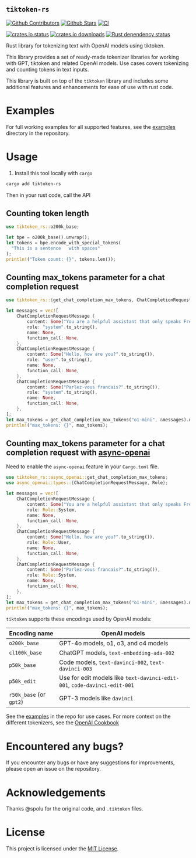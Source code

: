 ## `tiktoken-rs`

[![Github Contributors](https://img.shields.io/github/contributors/zurawiki/tiktoken-rs.svg)](https://github.com/zurawiki/tiktoken-rs/graphs/contributors)
[![Github Stars](https://img.shields.io/github/stars/zurawiki/tiktoken-rs.svg)](https://github.com/zurawiki/tiktoken-rs/stargazers)
[![CI](https://github.com/zurawiki/tiktoken-rs/actions/workflows/ci.yml/badge.svg)](https://github.com/zurawiki/tiktoken-rs/actions/workflows/ci.yml)

[![crates.io status](https://img.shields.io/crates/v/tiktoken-rs.svg)](https://crates.io/crates/tiktoken-rs)
[![crates.io downloads](https://img.shields.io/crates/d/tiktoken-rs.svg)](https://crates.io/crates/tiktoken-rs)
[![Rust dependency status](https://deps.rs/repo/github/zurawiki/tiktoken-rs/status.svg)](https://deps.rs/repo/github/zurawiki/tiktoken-rs)

Rust library for tokenizing text with OpenAI models using tiktoken.

This library provides a set of ready-made tokenizer libraries for working with GPT, tiktoken and related OpenAI models. Use cases covers tokenizing and counting tokens in text inputs.

This library is built on top of the `tiktoken` library and includes some additional features and enhancements for ease of use with rust code.

# Examples

For full working examples for all supported features, see the [examples](https://github.com/zurawiki/tiktoken-rs/tree/main/tiktoken-rs/examples) directory in the repository.

# Usage

1. Install this tool locally with `cargo`

```sh
cargo add tiktoken-rs
```

Then in your rust code, call the API

## Counting token length

```rust
use tiktoken_rs::o200k_base;

let bpe = o200k_base().unwrap();
let tokens = bpe.encode_with_special_tokens(
  "This is a sentence   with spaces"
);
println!("Token count: {}", tokens.len());
```

## Counting max_tokens parameter for a chat completion request

```rust
use tiktoken_rs::{get_chat_completion_max_tokens, ChatCompletionRequestMessage};

let messages = vec![
    ChatCompletionRequestMessage {
        content: Some("You are a helpful assistant that only speaks French.".to_string()),
        role: "system".to_string(),
        name: None,
        function_call: None,
    },
    ChatCompletionRequestMessage {
        content: Some("Hello, how are you?".to_string()),
        role: "user".to_string(),
        name: None,
        function_call: None,
    },
    ChatCompletionRequestMessage {
        content: Some("Parlez-vous francais?".to_string()),
        role: "system".to_string(),
        name: None,
        function_call: None,
    },
];
let max_tokens = get_chat_completion_max_tokens("o1-mini", &messages).unwrap();
println!("max_tokens: {}", max_tokens);
```

## Counting max_tokens parameter for a chat completion request with [async-openai](https://crates.io/crates/async-openai)

Need to enable the `async-openai` feature in your `Cargo.toml` file.

```rust
use tiktoken_rs::async_openai::get_chat_completion_max_tokens;
use async_openai::types::{ChatCompletionRequestMessage, Role};

let messages = vec![
    ChatCompletionRequestMessage {
        content: Some("You are a helpful assistant that only speaks French.".to_string()),
        role: Role::System,
        name: None,
        function_call: None,
    },
    ChatCompletionRequestMessage {
        content: Some("Hello, how are you?".to_string()),
        role: Role::User,
        name: None,
        function_call: None,
    },
    ChatCompletionRequestMessage {
        content: Some("Parlez-vous francais?".to_string()),
        role: Role::System,
        name: None,
        function_call: None,
    },
];
let max_tokens = get_chat_completion_max_tokens("o1-mini", &messages).unwrap();
println!("max_tokens: {}", max_tokens);
```

`tiktoken` supports these encodings used by OpenAI models:

| Encoding name           | OpenAI models                                                             |
| ----------------------- | ------------------------------------------------------------------------- |
| `o200k_base`            | GPT-4o models, o1, o3, and o4 models                                                  |
| `cl100k_base`           | ChatGPT models, `text-embedding-ada-002`                                  |
| `p50k_base`             | Code models, `text-davinci-002`, `text-davinci-003`                       |
| `p50k_edit`             | Use for edit models like `text-davinci-edit-001`, `code-davinci-edit-001` |
| `r50k_base` (or `gpt2`) | GPT-3 models like `davinci`                                               |

See the [examples](https://github.com/zurawiki/tiktoken-rs/tree/main/tiktoken-rs/examples) in the repo for use cases. For more context on the different tokenizers, see the [OpenAI Cookbook](https://github.com/openai/openai-cookbook/blob/66b988407d8d13cad5060a881dc8c892141f2d5c/examples/How_to_count_tokens_with_tiktoken.ipynb)

# Encountered any bugs?

If you encounter any bugs or have any suggestions for improvements, please open an issue on the repository.

# Acknowledgements

Thanks @spolu for the original code, and `.tiktoken` files.

# License

This project is licensed under the [MIT License](./LICENSE).
